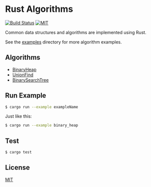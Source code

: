 # Rust Algorithms
[![Build Status](https://travis-ci.org/acodercat/rust-algorithms.svg?branch=master)](https://travis-ci.org/acodercat/rust-algorithms)
[![MIT](https://img.shields.io/badge/License-MIT-green.svg)](https://github.com/acodercat/rust-algorithms/blob/master/LICENSE)

Common data structures and algorithms are implemented using Rust.

See the [examples](https://github.com/acodercat/rust-algorithms/blob/master/examples) directory for more algorithm examples.

## Algorithms

* [BinaryHeap](https://github.com/acodercat/rust-algorithms/blob/master/src/binary_heap.rs)
* [UnionFind](https://github.com/acodercat/rust-algorithms/blob/master/src/union_find.rs)
* [BinarySearchTree](https://github.com/acodercat/rust-algorithms/blob/master/src/binary_search_tree.rs)

## Run Example

```bash
$ cargo run --example exampleName
```
Just like this:
```bash
$ cargo run --example binary_heap
```

## Test

```bash
$ cargo test
```

## License

[MIT](LICENSE)
